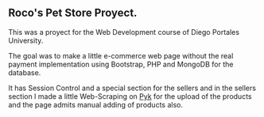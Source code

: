 ## Roco's Pet Store Proyect.

This was a proyect for the Web Development course of Diego Portales University.

The goal was to make a little e-commerce web page without the real payment implementation using Bootstrap, PHP and MongoDB for the database.

It has Session Control and a special section for the sellers and in the sellers section I made a little Web-Scraping on [Pyk](https://pyk.cl) for the upload of the products and the page admits manual adding of products also.


